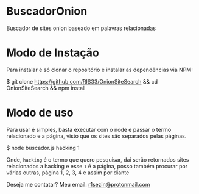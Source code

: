 # BuscadorOnion
Buscador de sites onion baseado em palavras relacionadas

# Modo de Instação

Para instalar é só clonar o repositório e instalar as dependências via NPM:

$ git clone https://github.com/RIS33/OnionSiteSearch && cd OnionSiteSearch && npm install

# Modo de uso

Para usar é simples, basta executar com o node e passar o termo relacionado e a página, visto que os sites são separados pelas páginas.

$ node buscador.js hacking 1

Onde, `hacking` é o termo que quero pesquisar, dai serão retornados sites relacionados a hacking e esse `1` é a página, posso também procurar por várias outras, página 1, 2, 3, 4 e assim por diante



Deseja me contatar? Meu email: r1sezin@protonmail.com
